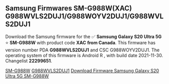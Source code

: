 <h2>Samsung Firmwares SM-G988W(XAC) G988WVLS2DUJ1/G988WOYV2DUJ1/G988WVLS2DUJ1</h2>
Download the Samsung firmware for the ✅ <strong>Samsung Galaxy S20 Ultra 5G </strong> ⭐ <strong>SM-G988W</strong> with product code <strong>XAC</strong> <strong> from Canada</strong>. This firmware has version number PDA <strong>G988WVLS2DUJ1</strong> and CSC G988WOYV2DUJ1. The operating system of this firmware is Android R , with build date 2021-11-30. Changelist <strong>22299651</strong>.


[SM-G988W](https://samfirm.shop/samsung/model/SM-G988W)
[G988WVLS2DUJ1](https://samfirm.shop/samsung/pda/G988WVLS2DUJ1)
[Download Firmware Samsung Galaxy S20 Ultra 5G SM-G988W](https://samfirm.shop/samsung/firmware/479008)
